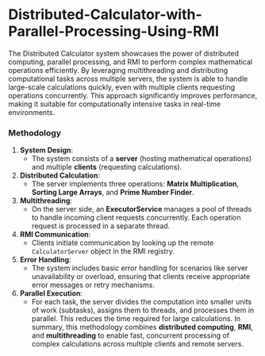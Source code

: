 # Distributed-Calculator-with-Parallel-Processing-Using-RMI
The Distributed Calculator system showcases the power of distributed computing, parallel processing, and RMI to perform complex mathematical operations efficiently. By leveraging multithreading and distributing computational tasks across multiple servers, the system is able to handle large-scale calculations quickly, even with multiple clients requesting operations concurrently. This approach significantly improves performance, making it suitable for computationally intensive tasks in real-time environments.
### Methodology

1. **System Design**:
   - The system consists of a **server** (hosting mathematical operations) and multiple **clients** (requesting calculations).
2. **Distributed Calculation**:
   - The server implements three operations: **Matrix Multiplication**, **Sorting Large Arrays**, and **Prime Number Finder**.
3. **Multithreading**:
   - On the server side, an **ExecutorService** manages a pool of threads to handle incoming client requests concurrently. Each operation request is processed in a separate thread.
4. **RMI Communication**:
   - Clients initiate communication by looking up the remote `CalculatorServer` object in the RMI registry.
5. **Error Handling**:
   - The system includes basic error handling for scenarios like server unavailability or overload, ensuring that clients receive appropriate error messages or retry mechanisms.
6. **Parallel Execution**:
   - For each task, the server divides the computation into smaller units of work (subtasks), assigns them to threads, and processes them in parallel. This reduces the time required for large calculations.
In summary, this methodology combines **distributed computing**, **RMI**, and **multithreading** to enable fast, concurrent processing of complex calculations across multiple clients and remote servers.
